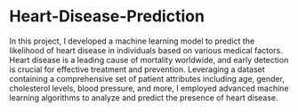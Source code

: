 # Heart-Disease-Prediction
In this project, I developed a machine learning model to predict the likelihood of heart disease in individuals based on various medical factors. 
Heart disease is a leading cause of mortality worldwide, and early detection is crucial for effective treatment and prevention. 
Leveraging a dataset containing a comprehensive set of patient attributes including age, gender, cholesterol levels, blood pressure, and more, I employed advanced machine learning algorithms to analyze and predict the presence of heart disease.
